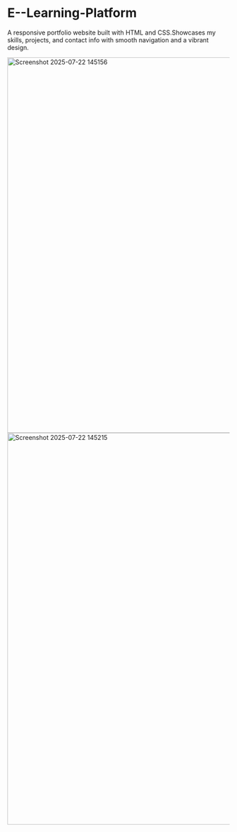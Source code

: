 # E--Learning-Platform
A responsive portfolio website built with HTML and CSS.Showcases my skills, projects, and contact info with smooth navigation and a vibrant design.

<img width="1807" height="852" alt="Screenshot 2025-07-22 145156" src="https://github.com/user-attachments/assets/f3c8f451-92f4-4a30-9c63-f5ab80cd207d" />
<img width="1870" height="889" alt="Screenshot 2025-07-22 145215" src="https://github.com/user-attachments/assets/58a3502c-e42d-4c6b-b49b-6ecef2f4a461" />
